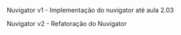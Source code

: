



Nuvigator v1 - Implementação do nuvigator até aula 2.03

Nuvigator v2 - Refatoração do Nuvigator
